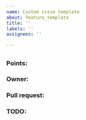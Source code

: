 ```yaml
---
name: Custom issue template
about: feature_template
title: ''
labels: ''
assignees: ''

---
```


## <name of feature goes here>
<user story goes here>

### Points: <number points go here>

### Owner: <owner goes here>

### Pull request:
<link to pull request>

### TODO:
